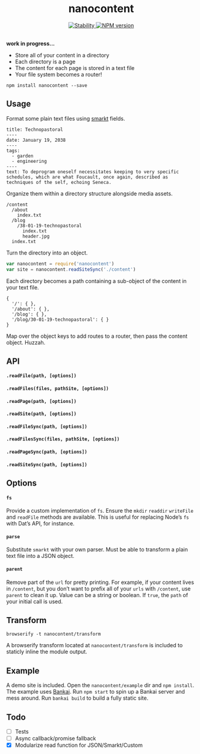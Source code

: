 <h1 align="center">nanocontent</h1>

<div align="center">
  <a href="https://nodejs.org/api/documentation.html#documentation_stability_index">
    <img src="https://img.shields.io/badge/stability-experimental-orange.svg?style=flat-square" alt="Stability" />
  </a>
  <a href="https://www.npmjs.com/package/nanocontent">
    <img src="https://img.shields.io/npm/v/nanocontent.svg?style=flat-square" alt="NPM version" />
  </a>
</div>

<br />

**work in progress...**

- Store all of your content in a directory
- Each directory is a page
- The content for each page is stored in a text file
- Your file system becomes a router!

```
npm install nanocontent --save
```

## Usage

Format some plain text files using [smarkt](https://github.com/jondashkyle/smarkt) fields.

```
title: Technopastoral
----
date: January 19, 2038
----
tags:
  - garden
  - engineering
----
text: To deprogram oneself necessitates keeping to very specific schedules, which are what Foucault, once again, described as techniques of the self, echoing Seneca. 
```

Organize them within a directory structure alongside media assets.

```
/content
  /about
    index.txt
  /blog
    /38-01-19-technopastoral
      index.txt
      header.jpg
  index.txt
```

Turn the directory into an object.

```js
var nanocontent = require('nanocontent')
var site = nanocontent.readSiteSync('./content')
```

Each directory becomes a path containing a sub-object of the content in your text file. 

```
{
  '/': { },
  '/about': { },
  '/blog': { },
  '/blog/30-01-19-technopastoral': { }
}
```

Map over the object keys to add routes to a router, then pass the content object. Huzzah.

## API

#### `.readFile(path, [options])`

#### `.readFiles(files, pathSite, [options])`

#### `.readPage(path, [options])`

#### `.readSite(path, [options])`

#### `.readFileSync(path, [options])`

#### `.readFilesSync(files, pathSite, [options])`

#### `.readPageSync(path, [options])`

#### `.readSiteSync(path, [options])`

## Options

#### `fs`

Provide a custom implementation of `fs`. Ensure the `mkdir` `readdir` `writeFile` and `readFile` methods are available. This is useful for replacing Node’s `fs` with Dat’s API, for instance.

#### `parse`

Substitute `smarkt` with your own parser. Must be able to transform a plain text file into a JSON object.

#### `parent`

Remove part of the `url` for pretty printing. For example, if your content lives in `/content`, but you don’t want to prefix all of your `urls` with `/content`, use `parent` to clean it up. Value can be a string or boolean. If `true`, the `path` of your initial call is used.

## Transform

```
browserify -t nanocontent/transform
```

A browserify transform located at `nanocontent/transform` is included to staticly inline the module output.

## Example

A demo site is included. Open the `nanocontent/example` dir and `npm install`. The example uses [Bankai](https://github.com/choojs/bankai). Run `npm start` to spin up a Bankai server and mess around. Run `bankai build` to build a fully static site.

## Todo

- [ ] Tests
- [ ] Async callback/promise fallback
- [x] Modularize read function for JSON/Smarkt/Custom

